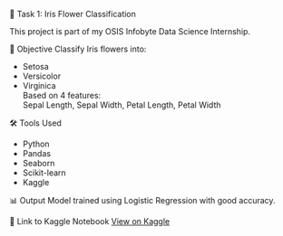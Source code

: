  🌸 Task 1: Iris Flower Classification

This project is part of my OSIS Infobyte Data Science Internship.

📌 Objective
Classify Iris flowers into:
- Setosa
- Versicolor
- Virginica  
Based on 4 features:  
Sepal Length, Sepal Width, Petal Length, Petal Width

 🛠️ Tools Used
- Python
- Pandas
- Seaborn
- Scikit-learn
- Kaggle

 📊 Output
Model trained using Logistic Regression with good accuracy.

🔗 Link to Kaggle Notebook
[View on Kaggle](https://www.kaggle.com/code/meghanaa05/task1-iris-flower-classification-ipynb)
